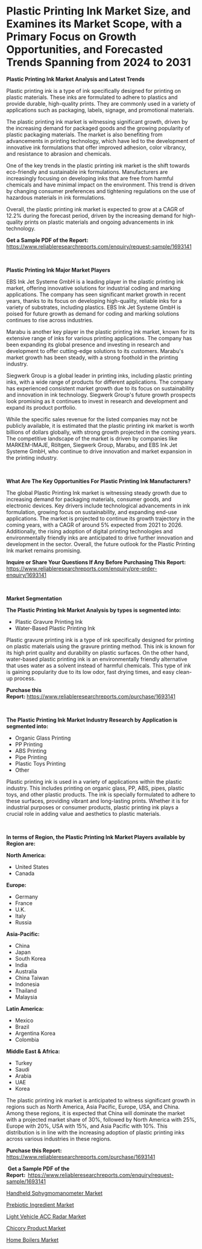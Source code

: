 <p><h1>Plastic Printing Ink Market Size, and Examines its Market Scope, with a Primary Focus on Growth Opportunities, and Forecasted Trends Spanning from 2024 to 2031</h1></p><p><strong>Plastic Printing Ink Market Analysis and Latest Trends</strong></p>
<p><p>Plastic printing ink is a type of ink specifically designed for printing on plastic materials. These inks are formulated to adhere to plastics and provide durable, high-quality prints. They are commonly used in a variety of applications such as packaging, labels, signage, and promotional materials.</p><p>The plastic printing ink market is witnessing significant growth, driven by the increasing demand for packaged goods and the growing popularity of plastic packaging materials. The market is also benefiting from advancements in printing technology, which have led to the development of innovative ink formulations that offer improved adhesion, color vibrancy, and resistance to abrasion and chemicals.</p><p>One of the key trends in the plastic printing ink market is the shift towards eco-friendly and sustainable ink formulations. Manufacturers are increasingly focusing on developing inks that are free from harmful chemicals and have minimal impact on the environment. This trend is driven by changing consumer preferences and tightening regulations on the use of hazardous materials in ink formulations.</p><p>Overall, the plastic printing ink market is expected to grow at a CAGR of 12.2% during the forecast period, driven by the increasing demand for high-quality prints on plastic materials and ongoing advancements in ink technology.</p></p>
<p><strong>Get a Sample PDF of the Report:&nbsp;</strong> <a href="https://www.reliableresearchreports.com/enquiry/request-sample/1693141">https://www.reliableresearchreports.com/enquiry/request-sample/1693141</a></p>
<p>&nbsp;</p>
<p><strong>Plastic Printing Ink Major Market Players</strong></p>
<p><p>EBS Ink Jet Systeme GmbH is a leading player in the plastic printing ink market, offering innovative solutions for industrial coding and marking applications. The company has seen significant market growth in recent years, thanks to its focus on developing high-quality, reliable inks for a variety of substrates, including plastics. EBS Ink Jet Systeme GmbH is poised for future growth as demand for coding and marking solutions continues to rise across industries.</p><p>Marabu is another key player in the plastic printing ink market, known for its extensive range of inks for various printing applications. The company has been expanding its global presence and investing in research and development to offer cutting-edge solutions to its customers. Marabu's market growth has been steady, with a strong foothold in the printing industry.</p><p>Siegwerk Group is a global leader in printing inks, including plastic printing inks, with a wide range of products for different applications. The company has experienced consistent market growth due to its focus on sustainability and innovation in ink technology. Siegwerk Group's future growth prospects look promising as it continues to invest in research and development and expand its product portfolio.</p><p>While the specific sales revenue for the listed companies may not be publicly available, it is estimated that the plastic printing ink market is worth billions of dollars globally, with strong growth projected in the coming years. The competitive landscape of the market is driven by companies like MARKEM-IMAJE, Röltgen, Siegwerk Group, Marabu, and EBS Ink Jet Systeme GmbH, who continue to drive innovation and market expansion in the printing industry.</p></p>
<p>&nbsp;</p>
<p><strong>What Are The Key Opportunities For Plastic Printing Ink Manufacturers?</strong></p>
<p><p>The global Plastic Printing Ink market is witnessing steady growth due to increasing demand for packaging materials, consumer goods, and electronic devices. Key drivers include technological advancements in ink formulation, growing focus on sustainability, and expanding end-use applications. The market is projected to continue its growth trajectory in the coming years, with a CAGR of around 5% expected from 2021 to 2026. Additionally, the rising adoption of digital printing technologies and environmentally friendly inks are anticipated to drive further innovation and development in the sector. Overall, the future outlook for the Plastic Printing Ink market remains promising.</p></p>
<p><strong>Inquire or Share Your Questions If Any Before Purchasing This Report:</strong> <a href="https://www.reliableresearchreports.com/enquiry/pre-order-enquiry/1693141">https://www.reliableresearchreports.com/enquiry/pre-order-enquiry/1693141</a></p>
<p>&nbsp;</p>
<p><strong>Market Segmentation</strong></p>
<p><strong>The Plastic Printing Ink Market Analysis by types is segmented into:</strong></p>
<p><ul><li>Plastic Gravure Printing Ink</li><li>Water-Based Plastic Printing Ink</li></ul></p>
<p><p>Plastic gravure printing ink is a type of ink specifically designed for printing on plastic materials using the gravure printing method. This ink is known for its high print quality and durability on plastic surfaces. On the other hand, water-based plastic printing ink is an environmentally friendly alternative that uses water as a solvent instead of harmful chemicals. This type of ink is gaining popularity due to its low odor, fast drying times, and easy clean-up process.</p></p>
<p><strong>Purchase this Report:&nbsp;</strong><a href="https://www.reliableresearchreports.com/purchase/1693141">https://www.reliableresearchreports.com/purchase/1693141</a></p>
<p>&nbsp;</p>
<p><strong>The Plastic Printing Ink Market Industry Research by Application is segmented into:</strong></p>
<p><ul><li>Organic Glass Printing</li><li>PP Printing</li><li>ABS Printing</li><li>Pipe Printing</li><li>Plastic Toys Printing</li><li>Other</li></ul></p>
<p><p>Plastic printing ink is used in a variety of applications within the plastic industry. This includes printing on organic glass, PP, ABS, pipes, plastic toys, and other plastic products. The ink is specially formulated to adhere to these surfaces, providing vibrant and long-lasting prints. Whether it is for industrial purposes or consumer products, plastic printing ink plays a crucial role in adding value and aesthetics to plastic materials.</p></p>
<p>&nbsp;</p>
<p><strong>In terms of Region, the Plastic Printing Ink Market Players available by Region are:</strong></p>
<p>
    <p> <strong> North America: </strong>
        <ul>
            <li>United States</li>
            <li>Canada</li>
        </ul>
        </p> 
    <p> <strong> Europe: </strong>
        <ul>
            <li>Germany</li>
            <li>France</li>
            <li>U.K.</li>
            <li>Italy</li>
            <li>Russia</li>
        </ul>
        </p> 
    <p> <strong> Asia-Pacific: </strong>
        <ul>
            <li>China</li>
            <li>Japan</li>
            <li>South Korea</li>
            <li>India</li>
            <li>Australia</li>
            <li>China Taiwan</li>
            <li>Indonesia</li>
            <li>Thailand</li>
            <li>Malaysia</li>
        </ul>
        </p> 
    <p> <strong> Latin America: </strong>
        <ul>
            <li>Mexico</li>
            <li>Brazil</li>
            <li>Argentina Korea</li>
            <li>Colombia</li>
        </ul>
        </p> 
    <p> <strong> Middle East & Africa: </strong>
        <ul>
            <li>Turkey</li>
            <li>Saudi</li>
            <li>Arabia</li>
            <li>UAE</li>
            <li>Korea</li>
        </ul>
    </p>
    </p>
<p><p>The plastic printing ink market is anticipated to witness significant growth in regions such as North America, Asia Pacific, Europe, USA, and China. Among these regions, it is expected that China will dominate the market with a projected market share of 30%, followed by North America with 25%, Europe with 20%, USA with 15%, and Asia Pacific with 10%. This distribution is in line with the increasing adoption of plastic printing inks across various industries in these regions.</p></p>
<p><strong>Purchase this Report: </strong><a href="https://www.reliableresearchreports.com/purchase/1693141">https://www.reliableresearchreports.com/purchase/1693141</a></p>
<p>&nbsp;<strong>Get a Sample PDF of the Report:&nbsp;&nbsp;</strong><a href="https://www.reliableresearchreports.com/enquiry/request-sample/1693141">https://www.reliableresearchreports.com/enquiry/request-sample/1693141</a></p>
<p><strong></strong></p>
<p><p><a href="https://github.com/sougarounis/Market-Research-Report-List-2/blob/main/handheld-sphygmomanometer-market.md">Handheld Sphygmomanometer Market</a></p><p><a href="https://issuu.com/reportprime-2/docs/prebiotic-ingredient-market-size-2030.pptx">Prebiotic Ingredient Market</a></p><p><a href="https://github.com/jj19131/Market-Research-Report-List-1/blob/main/light-vehicle-acc-radar-market.md">Light Vehicle ACC Radar Market</a></p><p><a href="https://issuu.com/reportprime-2/docs/chicory-product-market-size-2030.pptx">Chicory Product Market</a></p><p><a href="https://github.com/sougarounis/Market-Research-Report-List-2/blob/main/home-boilers-market.md">Home Boilers Market</a></p></p>
